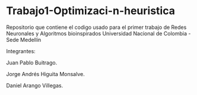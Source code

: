 # Trabajo1-Optimizaci-n-heuristica
Repositorio que contiene el codigo usado para el primer trabajo de Redes Neuronales y Algoritmos bioinspirados 
Universidad Nacional de Colombia - Sede Medellín

Integrantes:

Juan Pablo Buitrago.

Jorge Andrés Higuita Monsalve.

Daniel Arango Villegas.
